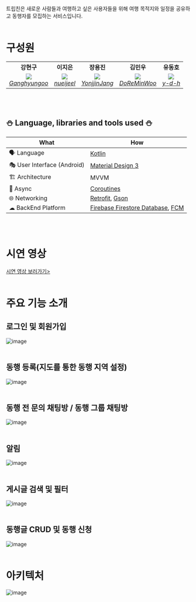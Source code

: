 
트립친은 새로운 사람들과 여행하고 싶은 사용자들을 위해 여행 목적지와 일정을 공유하고 동행자를 모집하는 서비스입니다.
<br></br>

# 구성원
<table>
    <tr align="center">
        <td><B>강현구<B></td>
        <td><B>이지은<B></td>
        <td><B>장용진<B></td>
        <td><B>김민우<B></td>
        <td><B>유동호<B></td>  
    </tr>
    <tr align="center">
        <td>
            <img src="https://github.com/Ganghyungoo.png?size=120">
            <br>
            <a href="https://github.com/Ganghyungoo"><I>Ganghyungoo</I></a>
        </td>
        <td>
          <img src="https://github.com/nueijeel.png?size=120">
            <br>
            <a href="https://github.com/nueijeel"><I>nueijeel</I></a>
        </td>
        <td>
            <img src="https://github.com/YonjjinJang.png?size=120">
            <br>
            <a href="https://github.com/YonjjinJang"><I>YonjjinJang</I></a>
        </td>
        <td>
            <img src="https://github.com/DoReMinWoo.png?size=120">
            <br>
            <a href="https://github.com/DoReMinWoo"><I>DoReMinWoo</I></a>
        </td>
        <td>
            <img src="https://picsum.photos/120/120">
            <br>
            <a href="https://github.com/y-d-h"><I>y-d-h</I></a>
        </td>
    </tr>
</table>
<br></br>
            
## :snowman: Language, libraries and tools used :snowman:
            
| What | How |
| --- | --- |
| 🗣 Language | [Kotlin](https://kotlinlang.org/) |
| 🎭 User Interface (Android) | [Material Design 3](https://m3.material.io/components/buttons/) |
| 🏗 Architecture | MVVM |
| 🌊 Async | [Coroutines](https://kotlinlang.org/docs/coroutines-overview.html) |
| 🌐 Networking | [Retrofit](https://square.github.io/retrofit/), [Gson](https://github.com/google/gson) |
| ☁ BackEnd Platform | [Firebase Firestore Database](https://firebase.google.com/docs/firestore?hl=ko&_gl=1*83kvzv*_up*MQ..*_ga*MTU2NTE5MzQ1LjE3MDk1NzI0MzI.*_ga_CW55HF8NVT*MTcwOTU3MjQzMS4xLjAuMTcwOTU3MjQzMS4wLjAuMA..), [FCM](https://firebase.google.com/docs/cloud-messaging?hl=ko)|  

<br></br>
# 시연 영상
[시연 영상 보러가기>](https://youtu.be/S1FTEA2_2U0)
<br></br>
# 주요 기능 소개
## 로그인 및 회원가입  
![image](https://github.com/APPSCHOOL2-Android/FinalProject-TripFriend/assets/104668071/e9a35301-519f-455d-994c-ea9c1c23a239)
<br></br>
## 동행 등록(지도를 통한 동행 지역 설정)
![image](https://github.com/APPSCHOOL2-Android/FinalProject-TripFriend/assets/104668071/2f80d25a-391a-4ba2-b907-112e0593df76)
<br></br>
## 동행 전 문의 채팅방 / 동행 그룹 채팅방 
![image](https://github.com/APPSCHOOL2-Android/FinalProject-TripFriend/assets/104668071/4e2d23b0-210c-4021-bebb-e34557063ccf)
<br></br>
## 알림 
![image](https://github.com/APPSCHOOL2-Android/FinalProject-TripFriend/assets/104668071/c4a905c7-3644-4a85-bc4f-dc706ad5e471)
<br></br>
## 게시글 검색 및 필터
![image](https://github.com/APPSCHOOL2-Android/FinalProject-TripFriend/assets/104668071/6c42088a-390a-4d25-833e-d4d64070a43e)
<br></br>
## 동행글 CRUD 및 동행 신청
![image](https://github.com/APPSCHOOL2-Android/FinalProject-TripFriend/assets/104668071/399c4d38-8d31-4824-a939-aae22d602507)
<br></br>
# 아키텍처

![image](https://github.com/APPSCHOOL2-Android/FinalProject-TripFriend/assets/104668071/d198cdaf-9377-4a63-919b-2abd4ee935ca)
